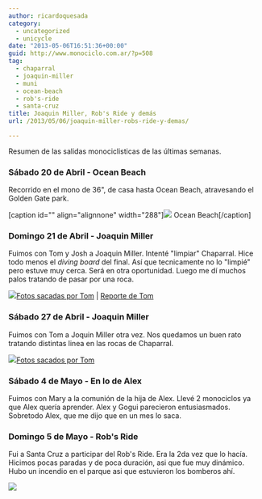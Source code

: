 ```yaml
---
author: ricardoquesada
category:
  - uncategorized
  - unicycle
date: "2013-05-06T16:51:36+00:00"
guid: http://www.monociclo.com.ar/?p=508
tag:
  - chaparral
  - joaquin-miller
  - muni
  - ocean-beach
  - rob's-ride
  - santa-cruz
title: Joaquin Miller, Rob's Ride y demás
url: /2013/05/06/joaquin-miller-robs-ride-y-demas/

---
```

Resumen de las salidas monociclisticas de las últimas semanas.

### **Sábado 20 de Abril - Ocean Beach**

Recorrido en el mono de 36", de casa hasta Ocean Beach, atravesando el Golden Gate park.

\[caption id="" align="alignnone" width="288"\]![](https://lh4.googleusercontent.com/-I20yg2lo4vE/UYfchnkejMI/AAAAAAAAuHI/ZuX4gmCZ04s/s288/IMG_2311.JPG) Ocean Beach\[/caption\]

### **Domingo 21 de Abril - Joaquin Miller**

Fuimos con Tom y Josh a Joaquin Miller. Intenté "limpiar" Chaparral. Hice todo menos el _diving board_ del final. Así que tecnicamente no lo "limpié" pero estuve muy cerca. Será en otra oportunidad. Luego me dí muchos palos tratando de pasar por una roca.

![](https://lh4.googleusercontent.com/-aX0klkf8EJA/UYfeC_X1_OI/AAAAAAAAuI0/NQrajlJr3gM/s288/8672672468_d31ac41214_o.jpg)[Fotos sacadas por Tom](http://www.flickr.com/photos/tholub/sets/72157633300989931/) \| [Reporte de Tom](http://berkeleyunicycling.org/2013/04/22/two-sport-day-in-joaquin-miller/)

### **Sábado 27 de Abril - Joaquin Miller**

Fuimos con Tom a Joquin Miller otra vez. Nos quedamos un buen rato tratando distintas linea en las rocas de Chaparral.

![](https://lh3.googleusercontent.com/-0ZkkJKPKS0A/UYfcjQZqOgI/AAAAAAAAuHc/eUeFkL7qrQE/s288/IMG_2320.JPG)[Fotos sacados por Tom](http://www.flickr.com/photos/tholub/sets/72157633351110507/with/8687560066/)

### **Sábado 4 de Mayo - En lo de Alex**

Fuimos con Mary a la comunión de la hija de Alex. Llevé 2 monociclos ya que Alex quería aprender. Alex y Gogui parecieron entusiasmados. Sobretodo Alex, que me dijo que en un mes lo saca.

### **Domingo 5 de Mayo - Rob's Ride**

Fui a Santa Cruz a participar del Rob's Ride. Era la 2da vez que lo hacía. Hicimos pocas paradas y de poca duración, asi que fue muy dinámico. Hubo un incendio en el parque asi que estuvieron los bomberos ahí.

![](https://lh5.googleusercontent.com/-lhqZjcd7V8s/UYfcN-ceZfI/AAAAAAAAuEM/08dB1pwXE9o/s288/IMG_2338.JPG)

